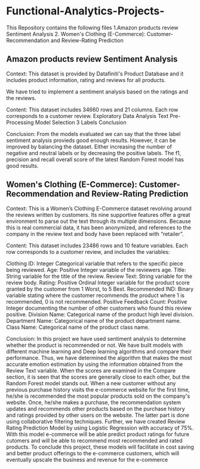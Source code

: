 # Functional-Analytics-Projects-
This Repository contains the following files 1.Amazon products review Sentiment Analysis 2. Women's Clothing (E-Commerce): Customer-Recommendation and Review-Rating Prediction

## Amazon products review Sentiment Analysis
Context: This dataset is provided by Datafiniti's Product Database and it includes product information, rating and reviews for all products.

We have tried to implement a sentiment analysis based on the ratings and the reviews.

Content: This dataset includes 34660 rows and 21 columns. Each row corresponds to a customer review. Exploratory Data Analysis Text Pre-Processing Model Selection 3 Labels Conclusion

Conclusion: From the models evaluated we can say that the three label sentiment analysis provieds good enough results. However, it can be improved by balancing the dataset. Either increasing the number of negative and neutral labels or by decreasing the positive labels. The f1, precision and recall overall score of the latest Random Forest model has good results.

## Women's Clothing (E-Commerce): Customer-Recommendation and Review-Rating Prediction
Context: This is a Women’s Clothing E-Commerce dataset revolving around the reviews written by customers. Its nine supportive features offer a great environment to parse out the text through its multiple dimensions. Because this is real commercial data, it has been anonymized, and references to the company in the review text and body have been replaced with “retailer”.

Content: This dataset includes 23486 rows and 10 feature variables. Each row corresponds to a customer review, and includes the variables:

Clothing ID: Integer Categorical variable that refers to the specific piece being reviewed. Age: Positive Integer variable of the reviewers age. Title: String variable for the title of the review. Review Text: String variable for the review body. Rating: Positive Ordinal Integer variable for the product score granted by the customer from 1 Worst, to 5 Best. Recommended IND: Binary variable stating where the customer recommends the product where 1 is recommended, 0 is not recommended. Positive Feedback Count: Positive Integer documenting the number of other customers who found this review positive. Division Name: Categorical name of the product high level division. Department Name: Categorical name of the product department name. Class Name: Categorical name of the product class name.

Conclusion: In this project we have used sentiment analysis to determine whether the product is recommended or not. We have built models with different machine learning and Deep learning algorithms and compare their performance. Thus, we have determined the algorithm that makes the most accurate emotion estimation by using the information obtained from the Review Text variable. When the scores are examined in the Compare section, it is seen that the scores are generally close to each other, but the Random Forest model stands out. When a new customer without any previous purchase history visits the e-commerce website for the first time, he/she is recommended the most popular products sold on the company's website. Once, he/she makes a purchase, the recommendation system updates and recommends other products based on the purchase history and ratings provided by other users on the website. The latter part is done using collaborative filtering techniques. Further, we have created Review Rating Prediction Model by using Logistic Regression with accuracy of 75%. With this model e-commerce will be able predict product ratings for future cutomers and will be able to recommend most recommended and rated products. To conclude this project, these models will facilitate in cost saving and better product offerings to the e-commerce customers, which will eventually upscale the business and revenue for the e-commerce
